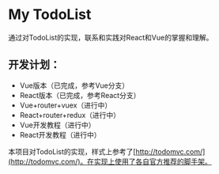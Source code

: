 # My TodoList

通过对TodoList的实现，联系和实践对React和Vue的掌握和理解。

## 开发计划：

- Vue版本（已完成，参考Vue分支）
- React版本（已完成，参考React分支）
- Vue+router+vuex（进行中）
- React+router+redux（进行中）
- Vue开发教程（进行中）
- React开发教程（进行中）

本项目对TodoList的实现，样式上参考了[http://todomvc.com/](http://todomvc.com/)。在实现上使用了各自官方推荐的脚手架。


